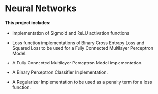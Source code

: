 # Neural Networks

#### This project includes:

- Implementation of Sigmoid and ReLU activation functions

- Loss function implementations of Binary Cross Entropy Loss and Squared Loss to be used for a Fully Connected Multilayer Perceptron Model.

- A Fully Connected Multilayer Perceptron Model implementation. 

- A Binary Perceptron Classifier Implementation. 

- A Regularizer Implementation to be used as a penalty term for a loss function. 
